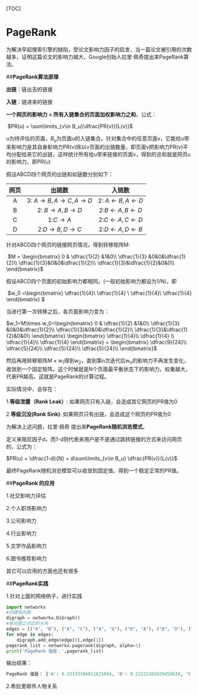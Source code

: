[TOC]

# PageRank

为解决早起搜索引擎的缺陷，受论文影响力因子的启发，当一篇论文被引用的次数越多，证明这篇论文的影响力越大，Google创始人拉里·佩奇提出来PageRank算法。

##**PageRank算法原理**

**出链**：链出去的链接

**入链**：链进来的链接

**一个网页的影响力 = 所有入链集合的页面加权影响力之和**，公式：

​			$PR(u) = \sum\limits_{v\in B_u}\dfrac{PR(v)}{L(v)}$

u为待评估的页面，$B_u$为页面u的入链集合。针对集合中的任意页面v，它能给u带来影响力是其自身影响力PR(v)除以v页面的出链数量，即页面v把影响力PR(v)平均分配给来它的出链，这样统计所有给u带来链接的页面v，得到的总和就是网页u的影响力，即PR(u)

假设ABCD四个网页的出链和如链数分别如下：

| 网页 |            出链数            |              入链数              |
| :--: | :--------------------------: | :------------------------------: |
|  A   | 3: $A\to B ,A\to C, A \to D$ | 2: $A\leftarrow B,A\leftarrow D$ |
|  B   |      2: $B\to A,B\to D$      | 2:$B\leftarrow A, B\leftarrow D$ |
|  C   |          1:$C\to A$          | 2:$C\leftarrow A,C\leftarrow D$  |
|  D   |      2:$D\to B,D\to C$       | 2:$D\leftarrow A, D\leftarrow B$ |

针对ABCD四个网页的链接网页情况，得到转移矩阵M:

​			$M = \begin{bmatrix} 0 & \dfrac{1}{2} &1&0\\ \dfrac{1}{3} &0&0&\dfrac{1}{2}\\ \dfrac{1}{3}&0&0&\dfrac{1}{2}\\ \dfrac{1}{3}&\dfrac{1}{2}&0&0\\ \end{bmatrix}$

假设ABCD四个页面的初始影响力都相同，(一般初始影响力都设为1/N)，即

​			$w_0 =\begin{bmatrix}  \dfrac{1}{4}\\ \dfrac{1}{4} \\ \dfrac{1}{4}\\ \dfrac{1}{4} \end{bmatrix} $

当进行第一次转移之后，各页面影响力变为：

$w_1=M\times w_0=\begin{bmatrix} 0 & \dfrac{1}{2} &1&0\\ \dfrac{1}{3} &0&0&\dfrac{1}{2}\\ \dfrac{1}{3}&0&0&\dfrac{1}{2}\\ \dfrac{1}{3}&\dfrac{1}{2}&0&0\\ \end{bmatrix} \begin{bmatrix}  \dfrac{1}{4}\\ \dfrac{1}{4} \\ \dfrac{1}{4}\\ \dfrac{1}{4} \end{bmatrix} = \begin{bmatrix} \dfrac{9}{24}\\ \dfrac{5}{24}\\ \dfrac{5}{24}\\ \dfrac{5}{24}\\ \end{bmatrix}$

然后再用转移矩阵$M\times w_1$得到$w_2$，直到第n次迭代后$w_n$的影响力不再发生变化，收敛到一个固定矩阵。这个时候就是N个页面最平衡状态下的影响力。权重越大，代表PR越高。这就是PageRank的计算过程。

实际情况中，会存在：

1.**等级泄露（Rank Leak）**: 如果网页只有入链，会造成其它网页的PR值为0

2.**等级沉没(Rank Sink)**: 如果网页只有出链，会造成这个网页的PR值为0

为解决上述问题，拉里·佩奇 提出来**PageRank随机浏览模式**。

定义来阻尼因子d，而1-d则代表来用户是不是通过跳转链接的方式来访问网页的，公式为：

$PR(u) = \dfrac{1-d}{N} + d\sum\limits_{v\in B_u} \dfrac{PR(v)}{L(v)}$

最终PageRank随机浏览模型可以收敛到固定值，得到一个稳定正常的PR值。

##**PageRank 的应用**

1.社交影响力评估

2.个人职场影响力

3.公司影响力

4.行业影响力

5.文学作品影响力

6.图书推荐影响力

其它可以应用的方面也还有很多

##**PageRank实践**

1.针对上面的网络例子，进行实践

```python
import networkx
#创建有向图
digraph = networkx.DiGraph()
#有向图之间边的关系
edges = [("A", "B"), ("A", "C"), ("A", "D"), ("B", "A"), ("B", "D"), ("C", "A"), ("D", "B"), ("D", "C")]
for edge in edges:
    digraph.add_edge(edge[0],edge[1])
pagerank_list = networkx.pagerank(digraph, alpha=1)
print('PageRank 值是：',pagerank_list)
```

输出结果：

```python
PageRank 值是： {'A': 0.33333396911621094, 'B': 0.22222201029459634, 'C': 0.22222201029459634, 'D': 0.22222201029459634}
```

2.希拉里邮件人物关系


